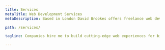 ```yaml
---
title: Services
metaTitle: Web Development Services
metaDescription: Based in London David Brookes offers freelance web development, SEO and analytics services.

path: /services/

tagline: Companies hire me to build cutting-edge web experiences for big-name clients

---
```

